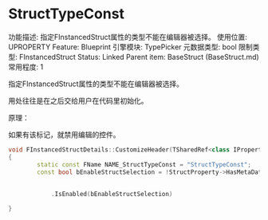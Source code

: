 # StructTypeConst

功能描述: 指定FInstancedStruct属性的类型不能在编辑器被选择。
使用位置: UPROPERTY
Feature: Blueprint
引擎模块: TypePicker
元数据类型: bool
限制类型: FInstancedStruct
Status: Linked
Parent item: BaseStruct (BaseStruct.md)
常用程度: 1

指定FInstancedStruct属性的类型不能在编辑器被选择。

用处往往是在之后交给用户在代码里初始化。

原理：

如果有该标记，就禁用编辑的控件。

```cpp
void FInstancedStructDetails::CustomizeHeader(TSharedRef<class IPropertyHandle> StructPropertyHandle, class FDetailWidgetRow& HeaderRow, IPropertyTypeCustomizationUtils& StructCustomizationUtils)
{
		static const FName NAME_StructTypeConst = "StructTypeConst";
		const bool bEnableStructSelection = !StructProperty->HasMetaData(NAME_StructTypeConst);
			
			
			.IsEnabled(bEnableStructSelection)

}
```